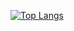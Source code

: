 [![Top Langs](https://github-readme-stats.vercel.app/api/top-langs/?username=nonayan
)](https://github.com/anuraghazra/github-readme-stats)
